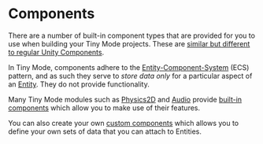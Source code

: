 # Components

There are a number of built-in component types that are provided for you to use when building your Tiny Mode projects. These are [similar but different to regular Unity Components](intro-for-unity-developers.md).

In Tiny Mode, components adhere to the [Entity-Component-System](https://en.wikipedia.org/wiki/Entity%E2%80%93component%E2%80%93system) (ECS) pattern, and as such they serve to _store data only_ for a particular aspect of an [Entity](entities.md). They do not provide functionality.

Many Tiny Mode modules such as [Physics2D](module-physics2d.md) and [Audio](module-audio.md) provide [built-in components](built-in-components.md) which allow you to make use of their features.

You can also create your own [custom components](creating-custom-components.md) which allows you to define your own sets of data that you can attach to Entities.